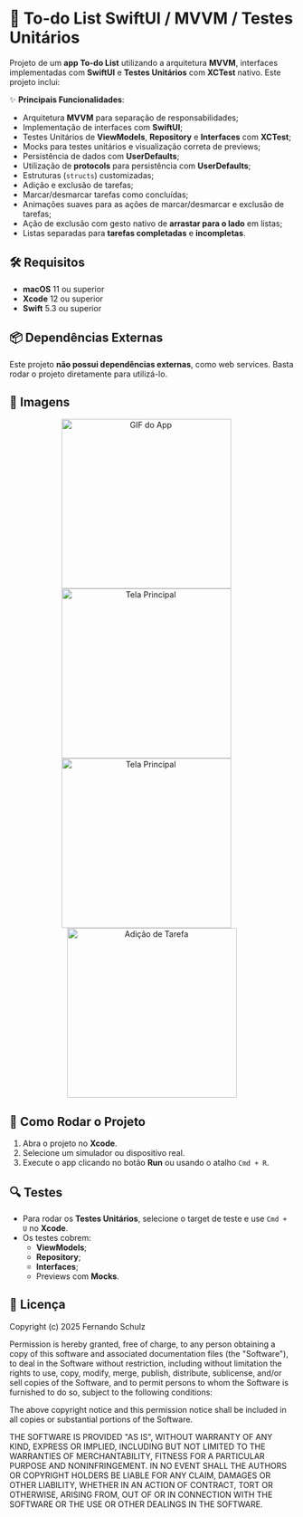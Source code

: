 # 📝 To-do List SwiftUI / MVVM / Testes Unitários

Projeto de um **app To-do List** utilizando a arquitetura **MVVM**, interfaces implementadas com **SwiftUI** e **Testes Unitários** com **XCTest** nativo. Este projeto inclui:

✨ **Principais Funcionalidades**:
- Arquitetura **MVVM** para separação de responsabilidades;
- Implementação de interfaces com **SwiftUI**;
- Testes Unitários de **ViewModels**, **Repository** e **Interfaces** com **XCTest**;
- Mocks para testes unitários e visualização correta de previews;
- Persistência de dados com **UserDefaults**;
- Utilização de **protocols** para persistência com **UserDefaults**;
- Estruturas (`structs`) customizadas;
- Adição e exclusão de tarefas;
- Marcar/desmarcar tarefas como concluídas;
- Animações suaves para as ações de marcar/desmarcar e exclusão de tarefas;
- Ação de exclusão com gesto nativo de **arrastar para o lado** em listas;
- Listas separadas para **tarefas completadas** e **incompletas**.

## 🛠 Requisitos
- **macOS** 11 ou superior
- **Xcode** 12 ou superior
- **Swift** 5.3 ou superior

## 📦 Dependências Externas
Este projeto **não possui dependências externas**, como web services. Basta rodar o projeto diretamente para utilizá-lo.

## 📸 Imagens

<p align="center">
  <img src="SwiftShop/Assets.xcassets/app-gif.dataset/app-gif.gif" alt="GIF do App" width="300" style="margin-right: 20px;"/>
  <img src="SwiftShop/Assets.xcassets/app-1.imageset/app-1.png" alt="Tela Principal" width="300" style="margin-right: 20px;"/>
  <img src="SwiftShop/Assets.xcassets/app-2.imageset/app-2.png" alt="Tela Principal" width="300" style="margin-right: 20px;"/>
  <img src="SwiftShop/Assets.xcassets/app-3.imageset/app-3.png" alt="Adição de Tarefa" width="300"/>
</p>

## 🚀 Como Rodar o Projeto
1. Abra o projeto no **Xcode**.
2. Selecione um simulador ou dispositivo real.
3. Execute o app clicando no botão **Run** ou usando o atalho `Cmd + R`.

## 🔍 Testes
- Para rodar os **Testes Unitários**, selecione o target de teste e use `Cmd + U` no **Xcode**.
- Os testes cobrem:
  - **ViewModels**;
  - **Repository**;
  - **Interfaces**;
  - Previews com **Mocks**.

## 📄 Licença

Copyright (c) 2025 Fernando Schulz

Permission is hereby granted, free of charge, to any person obtaining a copy of this software and associated documentation files (the "Software"), to deal in the Software without restriction, including without limitation the rights to use, copy, modify, merge, publish, distribute, sublicense, and/or sell copies of the Software, and to permit persons to whom the Software is furnished to do so, subject to the following conditions:

The above copyright notice and this permission notice shall be included in all copies or substantial portions of the Software.

THE SOFTWARE IS PROVIDED "AS IS", WITHOUT WARRANTY OF ANY KIND, EXPRESS OR IMPLIED, INCLUDING BUT NOT LIMITED TO THE WARRANTIES OF MERCHANTABILITY, FITNESS FOR A PARTICULAR PURPOSE AND NONINFRINGEMENT. IN NO EVENT SHALL THE AUTHORS OR COPYRIGHT HOLDERS BE LIABLE FOR ANY CLAIM, DAMAGES OR OTHER LIABILITY, WHETHER IN AN ACTION OF CONTRACT, TORT OR OTHERWISE, ARISING FROM, OUT OF OR IN CONNECTION WITH THE SOFTWARE OR THE USE OR OTHER DEALINGS IN THE SOFTWARE.
